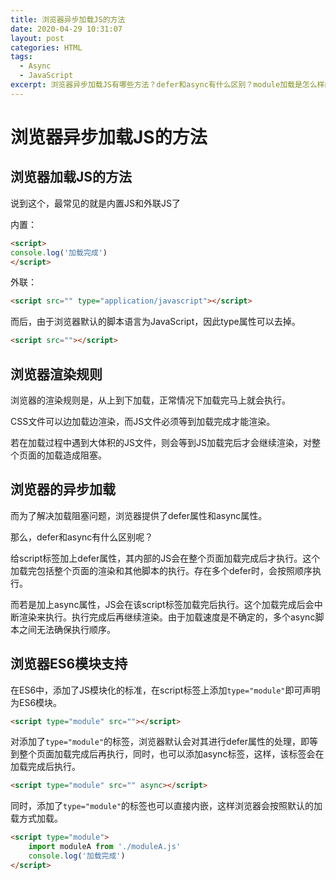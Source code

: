 ```yaml
---
title: 浏览器异步加载JS的方法
date: 2020-04-29 10:31:07
layout: post
categories: HTML
tags:
  - Async
  - JavaScript
excerpt: 浏览器异步加载JS有哪些方法？defer和async有什么区别？module加载是怎么样的？
---
```

# 浏览器异步加载JS的方法

## 浏览器加载JS的方法

说到这个，最常见的就是内置JS和外联JS了

内置：

```html
<script>
console.log('加载完成')
</script>
```

外联：

```html
<script src="" type="application/javascript"></script>
```

而后，由于浏览器默认的脚本语言为JavaScript，因此type属性可以去掉。

```html
<script src=""></script>
```

## 浏览器渲染规则

浏览器的渲染规则是，从上到下加载，正常情况下加载完马上就会执行。

CSS文件可以边加载边渲染，而JS文件必须等到加载完成才能渲染。

若在加载过程中遇到大体积的JS文件，则会等到JS加载完后才会继续渲染，对整个页面的加载造成阻塞。

## 浏览器的异步加载

而为了解决加载阻塞问题，浏览器提供了defer属性和async属性。

那么，defer和async有什么区别呢？

给script标签加上defer属性，其内部的JS会在整个页面加载完成后才执行。这个加载完包括整个页面的渲染和其他脚本的执行。存在多个defer时，会按照顺序执行。

而若是加上async属性，JS会在该script标签加载完后执行。这个加载完成后会中断渲染来执行。执行完成后再继续渲染。由于加载速度是不确定的，多个async脚本之间无法确保执行顺序。

## 浏览器ES6模块支持

在ES6中，添加了JS模块化的标准，在script标签上添加`type="module"`即可声明为ES6模块。

```html
<script type="module" src=""></script>
```

对添加了`type="module"`的标签，浏览器默认会对其进行defer属性的处理，即等到整个页面加载完成后再执行，同时，也可以添加async标签，这样，该标签会在加载完成后执行。

```html
<script type="module" src="" async></script>
```

同时，添加了`type="module"`的标签也可以直接内嵌，这样浏览器会按照默认的加载方式加载。

```html
<script type="module">
    import moduleA from './moduleA.js'
	console.log('加载完成')
</script>
```
